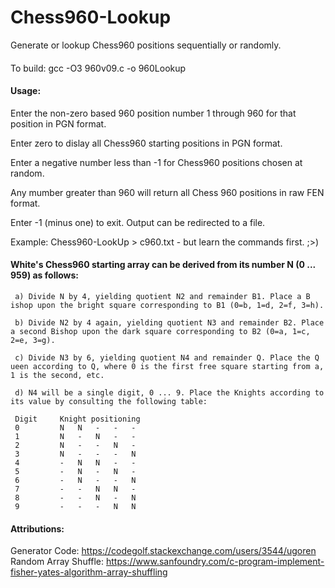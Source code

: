 # Chess960-Lookup
Generate or lookup Chess960 positions sequentially or randomly.
####
To build: gcc -O3 960v09.c -o 960Lookup

#### Usage:
  Enter the non-zero based 960 position number 1 through 960 for that position in PGN format.

  Enter zero to dislay all Chess960 starting positions in PGN format.

  Enter a negative number less than -1 for Chess960 positions chosen at random.

  Any mumber greater than 960 will return all Chess 960 positions in raw FEN format.

  Enter -1 (minus one) to exit. Output can be redirected to a file.

  Example: Chess960-LookUp > c960.txt - but learn the commands first. ;>)

#### White's Chess960 starting array can be derived from its number N (0 ... 959) as follows:
``` 
 a) Divide N by 4, yielding quotient N2 and remainder B1. Place a B​ishop upon the bright square corresponding to B1 (0=b, 1=d, 2=f, 3=h).
 
 b) Divide N2 by 4 again, yielding quotient N3 and remainder B2. Place a second B​ishop upon the dark square corresponding to B2 (0=a, 1=c, 2=e, 3=g).
 
 c) Divide N3 by 6, yielding quotient N4 and remainder Q. Place the Q​ueen according to Q, where 0 is the first free square starting from a, 1 is the second, etc.
 
 d) N4 will be a single digit, 0 ... 9. Place the K​n​ights according to its value by consulting the following table:
 
 Digit     Knight positioning
 0         N   N   -   -   -
 1         N   -   N   -   -
 2         N   -   -   N   -
 3         N   -   -   -   N
 4         -   N   N   -   -
 5         -   N   -   N   -
 6         -   N   -   -   N
 7         -   -   N   N   -
 8         -   -   N   -   N
 9         -   -   -   N   N
 ``` 
#### Attributions:
Generator Code: https://codegolf.stackexchange.com/users/3544/ugoren  
Random Array Shuffle: https://www.sanfoundry.com/c-program-implement-fisher-yates-algorithm-array-shuffling

